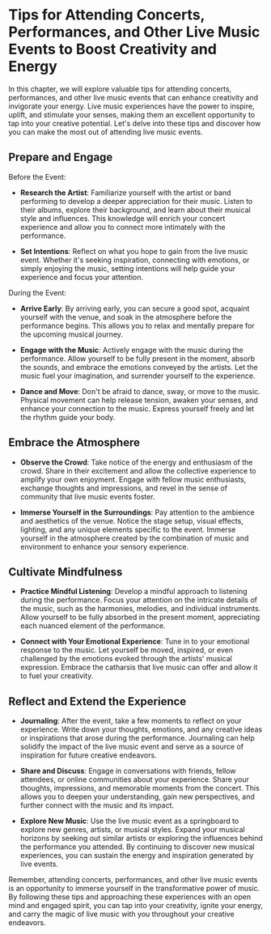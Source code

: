 Tips for Attending Concerts, Performances, and Other Live Music Events to Boost Creativity and Energy
================================================================================================================

In this chapter, we will explore valuable tips for attending concerts, performances, and other live music events that can enhance creativity and invigorate your energy. Live music experiences have the power to inspire, uplift, and stimulate your senses, making them an excellent opportunity to tap into your creative potential. Let's delve into these tips and discover how you can make the most out of attending live music events.

Prepare and Engage
------------------

Before the Event:

* **Research the Artist**: Familiarize yourself with the artist or band performing to develop a deeper appreciation for their music. Listen to their albums, explore their background, and learn about their musical style and influences. This knowledge will enrich your concert experience and allow you to connect more intimately with the performance.

* **Set Intentions**: Reflect on what you hope to gain from the live music event. Whether it's seeking inspiration, connecting with emotions, or simply enjoying the music, setting intentions will help guide your experience and focus your attention.

During the Event:

* **Arrive Early**: By arriving early, you can secure a good spot, acquaint yourself with the venue, and soak in the atmosphere before the performance begins. This allows you to relax and mentally prepare for the upcoming musical journey.

* **Engage with the Music**: Actively engage with the music during the performance. Allow yourself to be fully present in the moment, absorb the sounds, and embrace the emotions conveyed by the artists. Let the music fuel your imagination, and surrender yourself to the experience.

* **Dance and Move**: Don't be afraid to dance, sway, or move to the music. Physical movement can help release tension, awaken your senses, and enhance your connection to the music. Express yourself freely and let the rhythm guide your body.

Embrace the Atmosphere
----------------------

* **Observe the Crowd**: Take notice of the energy and enthusiasm of the crowd. Share in their excitement and allow the collective experience to amplify your own enjoyment. Engage with fellow music enthusiasts, exchange thoughts and impressions, and revel in the sense of community that live music events foster.

* **Immerse Yourself in the Surroundings**: Pay attention to the ambience and aesthetics of the venue. Notice the stage setup, visual effects, lighting, and any unique elements specific to the event. Immerse yourself in the atmosphere created by the combination of music and environment to enhance your sensory experience.

Cultivate Mindfulness
---------------------

* **Practice Mindful Listening**: Develop a mindful approach to listening during the performance. Focus your attention on the intricate details of the music, such as the harmonies, melodies, and individual instruments. Allow yourself to be fully absorbed in the present moment, appreciating each nuanced element of the performance.

* **Connect with Your Emotional Experience**: Tune in to your emotional response to the music. Let yourself be moved, inspired, or even challenged by the emotions evoked through the artists' musical expression. Embrace the catharsis that live music can offer and allow it to fuel your creativity.

Reflect and Extend the Experience
---------------------------------

* **Journaling**: After the event, take a few moments to reflect on your experience. Write down your thoughts, emotions, and any creative ideas or inspirations that arose during the performance. Journaling can help solidify the impact of the live music event and serve as a source of inspiration for future creative endeavors.

* **Share and Discuss**: Engage in conversations with friends, fellow attendees, or online communities about your experience. Share your thoughts, impressions, and memorable moments from the concert. This allows you to deepen your understanding, gain new perspectives, and further connect with the music and its impact.

* **Explore New Music**: Use the live music event as a springboard to explore new genres, artists, or musical styles. Expand your musical horizons by seeking out similar artists or exploring the influences behind the performance you attended. By continuing to discover new musical experiences, you can sustain the energy and inspiration generated by live events.

Remember, attending concerts, performances, and other live music events is an opportunity to immerse yourself in the transformative power of music. By following these tips and approaching these experiences with an open mind and engaged spirit, you can tap into your creativity, ignite your energy, and carry the magic of live music with you throughout your creative endeavors.
